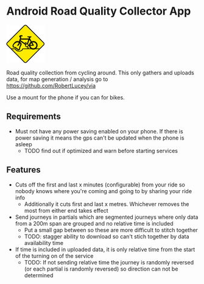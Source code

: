 Android Road Quality Collector App
==================================

<img src="/assets/logo.png" alt="via logo" style="height: 100px; width:100px;"/>

Road quality collection from cycling around. This only gathers and uploads data, for map generation / analysis go to https://github.com/RobertLucey/via

Use a mount for the phone if you can for bikes.

## Requirements

- Must not have any power saving enabled on your phone. If there is power saving it means the gps can't be updated when the phone is asleep
	- TODO find out if optimized and warn before starting services

## Features

- Cuts off the first and last x minutes (configurable) from your ride so nobody knows where you're coming and going to by sharing your ride info
	- Additionally it cuts first and last x metres. Whichever removes the most from either end takes effect
- Send journeys in partials which are segmented journeys where only data from a 200m span are grouped and no relative time is included
	- Put a small gap between so these are more difficult to stitch together
	- TODO: stagger ability to download so can't stich together by data availability time
- If time is included in uploaded data, it is only relative time from the start of the turning on of the service
	- TODO: If not sending relative time the journey is randomly reversed (or each partial is randomly reversed) so direction can not be determined

